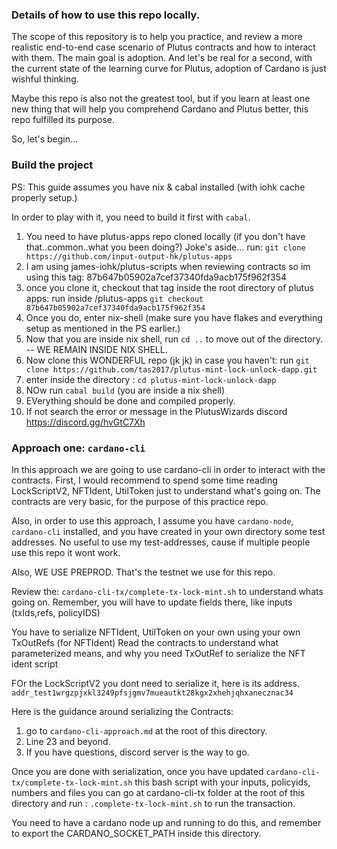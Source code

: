 ### Details of how to use this repo locally.


The scope of this repository is to help you practice, and review a more realistic end-to-end case scenario of Plutus contracts and how to interact with them.
The main goal is adoption. And let's be real for a second, with the current state of the learning curve for Plutus, adoption of Cardano is just wishful thinking.

Maybe this repo is also not the greatest tool, but if you learn at least one new thing that will help you comprehend Cardano and Plutus better, this repo fulfilled its purpose.

So, let's begin...


### Build the project

PS: This guide assumes you have nix & cabal installed (with iohk cache properly setup.)

In order to play with it, you need to build it first with `cabal`.

1. You need to have plutus-apps repo cloned locally (if you don't have that..common..what you been doing?)
Joke's aside...
run: `git clone https://github.com/input-output-hk/plutus-apps`
2. I am using james-iohk/plutus-scripts when reviewing contracts so im using this tag: 87b647b05902a7cef37340fda9acb175f962f354
3. once you clone it, checkout that tag inside the root directory of plutus apps: run inside /plutus-apps `git checkout 87b647b05902a7cef37340fda9acb175f962f354`
4. Once you do, enter nix-shell (make sure you have flakes and everything setup as mentioned in the PS earlier.)
5. Now that you are inside nix shell, run `cd ..` to move out of the directory.
-- WE REMAIN INSIDE NIX SHELL.
6. Now clone this WONDERFUL repo (jk jk) in case you haven't: run `git clone https://github.com/tas2017/plutus-mint-lock-unlock-dapp.git`
7. enter inside the directory : `cd plutus-mint-lock-unlock-dapp`
8. NOw run `cabal build` (you are inside a nix shell)
9. EVerything should be done and compiled properly.
10. If not search the error or message in the PlutusWizards discord https://discord.gg/hvGtC7Xh


### Approach one: `cardano-cli` 

In this approach we are going to use cardano-cli in order to interact with the contracts.
First, I would recommend to spend some time reading LockScriptV2, NFTIdent, UtilToken just to understand what's going on.
The contracts are very basic, for the purpose of this practice repo.

Also, in order to use this approach, I assume you have `cardano-node`, `cardano-cli` installed, and you have created in your own directory some test addresses.
No useful to use my test-addresses, cause if multiple people use this repo it wont work.

Also, WE USE PREPROD. That's the testnet we use for this repo.

Review the: `cardano-cli-tx/complete-tx-lock-mint.sh` to understand whats going on. Remember, you will have to update fields there, like inputs (txIds,refs, policyIDS)

You have to serialize NFTIdent, UtilToken on your own using your own TxOutRefs (for NFTIdent)
Read the contracts to understand what parameterized means, and why you need TxOutRef to serialize the NFT ident script

FOr the LockScriptV2 you dont need to serialize it, here is its address. `addr_test1wrgzpjxkl3249pfsjgmv7mueautkt28kgx2xhehjqhxanecznac34`

Here is the guidance around serializing the Contracts:
1. go to `cardano-cli-approach.md` at the root of this directory.
2. Line 23 and beyond.
3. If you have questions, discord server is the way to go.

Once you are done with serialization, once you have updated `cardano-cli-tx/complete-tx-lock-mint.sh` this bash script with your inputs, policyids, numbers and files you can go at cardano-cli-tx folder at the root of this directory and run :  `.complete-tx-lock-mint.sh` to run the transaction.

You need to have a cardano node up and running to do this, and remember to export the CARDANO_SOCKET_PATH inside this directory.


